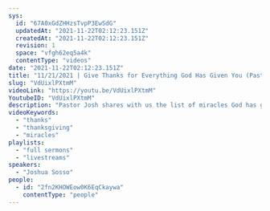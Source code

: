 ```yaml
---
sys:
  id: "67A0xGdZHHzsTvpP3EwSdG"
  updatedAt: "2021-11-22T02:12:23.151Z"
  createdAt: "2021-11-22T02:12:23.151Z"
  revision: 1
  space: "vfgh62eq5a4k"
  contentType: "videos"
date: "2021-11-22T02:12:23.151Z"
title: "11/21/2021 | Give Thanks for Everything God Has Given You (Pastor Josh Sosso)"
slug: "VdUixlPXtmM"
videoLink: "https://youtu.be/VdUixlPXtmM"
YoutubeID: "VdUixlPXtmM"
description: "Pastor Josh shares with us the list of miracles God has given to him over the years. He urges us to find a way to remind ourselves of the promises God has given to us. Like the Israelites, we do forget of the miracles God has given to us from time to time. During thanksgiving, take time to think of all the miracles God has provided for you."
videoKeywords:
  - "thanks"
  - "thanksgiving"
  - "miracles"
playlists:
  - "full sermons"
  - "livestreams"
speakers:
  - "Joshua Sosso"
people:
  - id: "2fn2KHOWEow0K6EqCkaywa"
    contentType: "people"
---
```

